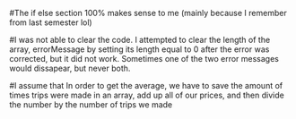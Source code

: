 #The if else section 100% makes sense to me (mainly because I remember from last semester lol)

#I was not able to clear the code. I attempted to clear the length of the array, errorMessage by setting its length equal to 0 after the error was corrected, but it did not work. Sometimes one of the two error messages would dissapear, but never both. 

#I assume that In order to get the average, we have to save the amount of times trips were made in an array, add up all of our prices, and then divide the number by the number of trips we made
